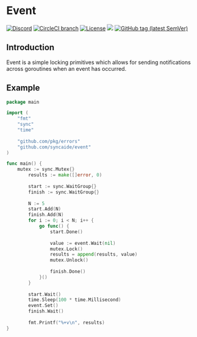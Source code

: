 # Event

[![Discord](https://img.shields.io/discord/428990244952735764.svg?style=flat&logo=discord&colorB=green)](https://discord.gg/M9nxJ3g)
[![CircleCI branch](https://img.shields.io/circleci/project/github/syncaide/event/master.svg?label=master&logo=circleci)](https://circleci.com/gh/syncaide/workflows/event)
[![License](https://img.shields.io/badge/License-Apache%202.0-blue.svg)](LICENSE.md)
[![](https://godoc.org/github.com/syncaide/event?status.svg&style=flat)](http://godoc.org/github.com/syncaide/event)
[![GitHub tag (latest SemVer)](https://img.shields.io/github/tag/syncaide/event.svg?style=flat&color=e36397&label=release)](https://github.com/syncaide/event/releases/latest)

## Introduction
Event is a simple locking primitives which allows for sending notifications 
across goroutines when an event has occurred.

## Example
```go
package main

import (
	"fmt"
	"sync"
	"time"
	
	"github.com/pkg/errors"
	"github.com/syncaide/event"
)

func main() {
	mutex := sync.Mutex{}
    	results := make([]error, 0)
    
    	start := sync.WaitGroup{}
    	finish := sync.WaitGroup{}
    	
    	N := 5
    	start.Add(N)
    	finish.Add(N)
    	for i := 0; i < N; i++ {
    		go func() {
    			start.Done()
    			
    			value := event.Wait(nil)
    			mutex.Lock()
    			results = append(results, value)
    			mutex.Unlock()
    
    			finish.Done()
    		}()
    	}
    
    	start.Wait()
    	time.Sleep(100 * time.Millisecond)
    	event.Set()
    	finish.Wait()
    	
    	fmt.Printf("%+v\n", results)
}
```
